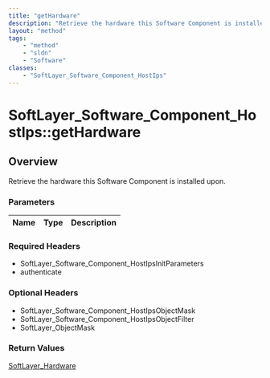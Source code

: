 ```yaml
---
title: "getHardware"
description: "Retrieve the hardware this Software Component is installed upon."
layout: "method"
tags:
    - "method"
    - "sldn"
    - "Software"
classes:
    - "SoftLayer_Software_Component_HostIps"
---
```

# SoftLayer_Software_Component_HostIps::getHardware
## Overview 
Retrieve the hardware this Software Component is installed upon.

### Parameters 
|Name | Type | Description |
| --- | --- | --- |


### Required Headers
* SoftLayer_Software_Component_HostIpsInitParameters
* authenticate

### Optional Headers
* SoftLayer_Software_Component_HostIpsObjectMask
* SoftLayer_Software_Component_HostIpsObjectFilter
* SoftLayer_ObjectMask

### Return Values
<a href='/reference/datatypes/SoftLayer_Hardware'>SoftLayer_Hardware </a>
